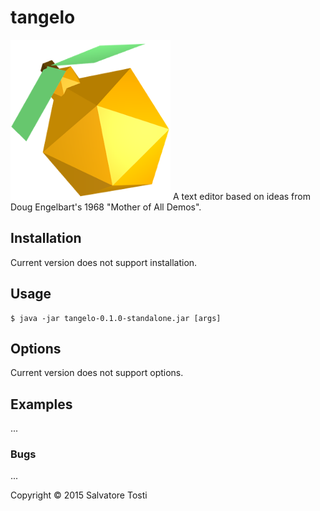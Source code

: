 # tangelo
![tangelo](resources/tangeloIcon.png?raw=true)
A text editor based on ideas from Doug Engelbart's 1968 "Mother of All Demos".

## Installation
Current version does not support installation.

## Usage

    $ java -jar tangelo-0.1.0-standalone.jar [args]

## Options

Current version does not support options.

## Examples

...

### Bugs

...

Copyright © 2015 Salvatore Tosti
